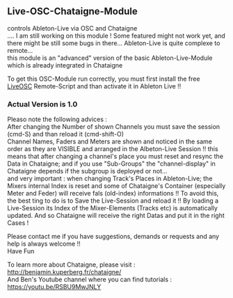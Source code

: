 ## Live-OSC-Chataigne-Module
controls Ableton-Live via OSC and Chataigne   
.... I am still working on this module ! Some featured might not work yet, and there might be still some bugs in there...
Ableton-Live is quite complexe to remote...       
this module is an "advanced" version of the basic Ableton-Live-Module which is already integrated in Chataigne

To get this OSC-Module run correctly, you must first install the free [LiveOSC](https://github.com/ideoforms/AbletonOSC) Remote-Script and than activate it in Ableton Live !!
    
### Actual Version is 1.0     
Pleaso note the following advices :   
After changing the Number of shown Channels you must save the session (cmd-S) and than reload it (cmd-shift-O)    
Channel Names, Faders and Meters are shown and noticed in the same order as they are VISIBLE and arranged in the Albeton-Live Session !! this means that after changing a channel's place you must reset and resync the Data in Chataigne; and if you use "Sub-Groups" the "channel-display" in Chataigne depends if the subgroup is deployed or not...    
and very important : when changing Track's Places in Ableton-Live; the Mixers internal Index is reset and some of Chataigne's Container (especially Meter and Feder) will receive  fals (old-index) informations !! To avoid this, the best ting to do is to Save the Live-Session and reload it !! By loading a Live-Session its Index of the Mixer-Elements (Tracks etc) is automatically updated. And so Chataigne will receive the right Datas and put it in the right Cases !

Please contact me if you have suggestions, demands or requests and any help is always welcome !!   
Have Fun

To learn more about Chataigne, please visit : http://benjamin.kuperberg.fr/chataigne/    
And Ben's Youtube channel where you can find tutorials : https://youtu.be/RSBU9MwJNLY
